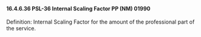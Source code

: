#### 16.4.6.36 PSL-36 Internal Scaling Factor PP (NM) 01990

Definition: Internal Scaling Factor for the amount of the professional part of the service.
